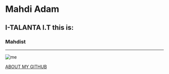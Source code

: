 # Mahdi Adam
## I-TALANTA I.T this is: 
###  Mahdist
____
![me](https://avatars.githubusercontent.com/u/93640903?v=4)

[ABOUT MY GITHUB](https://github.com/MahdiAdam)


